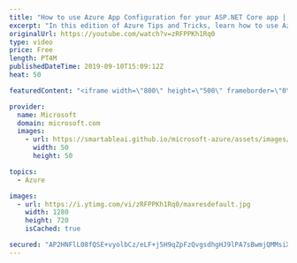 ```yaml
---
title: "How to use Azure App Configuration for your ASP.NET Core app | Azure Tips and Tricks"
excerpt: "In this edition of Azure Tips and Tricks, learn how to use Azure App Configuration to manage and secure application settings and secrets in a central place. We will also explore how Azure App Configuration helps you to dynamically enable and disable features in your application using feature flags."
originalUrl: https://youtube.com/watch?v=zRFPPKh1Rq0
type: video
price: Free
length: PT4M
publishedDateTime: 2019-09-10T15:09:12Z
heat: 50

featuredContent: "<iframe width=\"800\" height=\"500\" frameborder=\"0\" src=\"https://www.youtube.com/embed/zRFPPKh1Rq0\" allow=\"accelerometer; autoplay; encrypted-media; gyroscope; picture-in-picture\" allowfullscreen></iframe>"

provider:
  name: Microsoft
  domain: microsoft.com
  images:
    - url: https://smartableai.github.io/microsoft-azure/assets/images/organizations/microsoft.com-50x50.jpg
      width: 50
      height: 50

topics:
  - Azure

images:
  - url: https://i.ytimg.com/vi/zRFPPKh1Rq0/maxresdefault.jpg
    width: 1280
    height: 720
    isCached: true

secured: "AP2HNFlL08fQSE+vyolbCz/eLF+j5H9qZpFzQvgsdhgHJ9lPA7sBwmjQMMsiXKgXkBQpxG07rmIFM72TqkhIHT1mM7iN5HXsJHFzaO/HQeOEMMr5+wpgq1bzoG15BLGkpqjF3ShKRe+lWEVop2UuM7cNXpYDV6ogMl/xltobGO4FodcdC178D3jDj+CYQD2SOTqkg++A72ZkB1OREexbAJp0s2drvKorLxFjvC7UqxSqCzPIguU/RdM9JffeICSh8L9z4+E/EtoOCy0hsG0LJg8I3qH2ZHm74nMuoW0ss67GTUTI1gGkETOLxLm1GZILEwIuHCueGyJOM/RYmtKqPoYG5qrVxpq6fAI1rBo1eEzys7+QX7bnzhyiI2elG3dMl7chC0YwuGB74rl3eO+f6nwRUwY9ynU/CNLA4yJbWnE=;SBLpzz+RT6PsS6cs3kGsnQ=="
---
```


